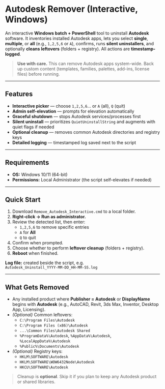 # Autodesk Remover (Interactive, Windows)

An interactive **Windows batch + PowerShell** tool to uninstall **Autodesk** software. It inventories installed Autodesk apps, lets you select **single**, **multiple**, or **all** (e.g., `1,2,5,6` or `A`), confirms, runs **silent uninstallers**, and optionally **cleans leftovers** (folders + registry). All actions are **timestamp-logged**.

> **Use with care.** This can remove Autodesk apps system-wide. Back up custom content (templates, families, palettes, add-ins, license files) before running.

---

## Features

- **Interactive picker** — choose `1,2,5,6`… or `A` (all), `Q` (quit)
- **Admin self-elevation** — prompts for elevation automatically
- **Graceful shutdown** — stops Autodesk services/processes first
- **Silent uninstall** — prioritizes `QuietUninstallString` and augments with quiet flags if needed
- **Optional cleanup** — removes common Autodesk directories and registry keys
- **Detailed logging** — timestamped log saved next to the script

---

## Requirements

- **OS:** Windows 10/11 (64-bit)
- **Permissions:** Local Administrator (the script self-elevates if needed)

---

## Quick Start

1. Download `Remove_Autodesk_Interactive.cmd` to a local folder.
2. **Right-click → Run as administrator.**
3. Review the detected list, then enter:
   - `1,2,5,6` to remove specific entries
   - `A` for **All**
   - `Q` to quit
4. Confirm when prompted.
5. Choose whether to perform **leftover cleanup** (folders + registry).
6. **Reboot** when finished.

**Log file:** created beside the script, e.g.  
`Autodesk_Uninstall_YYYY-MM-DD_HH-MM-SS.log`

---

## What Gets Removed

- Any installed product where **Publisher = Autodesk** or **DisplayName** begins with **Autodesk** (e.g., AutoCAD, Revit, 3ds Max, Inventor, Desktop App, Licensing).
- *(Optional)* Common leftovers:
  - `C:\Program Files\Autodesk`
  - `C:\Program Files (x86)\Autodesk`
  - `...\Common Files\Autodesk Shared`
  - `%ProgramData%\Autodesk`, `%AppData%\Autodesk`, `%LocalAppData%\Autodesk`
  - `%Public%\Documents\Autodesk`
- *(Optional)* Registry keys:
  - `HKLM\SOFTWARE\Autodesk`
  - `HKLM\SOFTWARE\WOW6432Node\Autodesk`
  - `HKCU\SOFTWARE\Autodesk`

> Cleanup is **optional**. Skip it if you plan to keep any Autodesk product or shared libraries.


